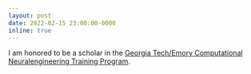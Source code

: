 ```yaml
---
layout: post
date: 2022-02-15 23:00:00-0000
inline: true
---
```


I am honored to be a scholar in the [Georgia Tech/Emory Computational Neuralengineering Training Program](https://cntp.bme.gatech.edu/).